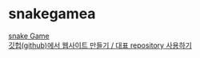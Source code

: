 # snakegamea
<a href="https://yebyungmun.github.io/snakegamea/">snake Game</a><br>
<a href="https://www.youtube.com/watch?v=BPXSM6PMRLM
">깃헙(github)에서 웹사이트 만들기 / 대표 repository 사용하기</a>
